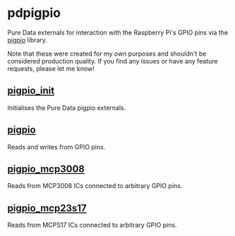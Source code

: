 # pdpigpio
Pure Data externals for interaction with the Raspberry Pi's GPIO pins via the [pigpio](https://abyz.me.uk/rpi/pigpio/) library.

Note that these were created for my own purposes and shouldn't be considered production quality. If you find any issues or have any feature requests, please let me know!

## [pigpio_init](pigpio_init)

Initialises the Pure Data pigpio externals.

## [pigpio](pigpio_init)

Reads and writes from GPIO pins.

## [pigpio_mcp3008](pigpio_mcp3008)

Reads from MCP3008 ICs connected to arbitrary GPIO pins.

## [pigpio_mcp23s17](pigpio_mcp23s17)

Reads from MCPS17 ICs connected to arbitrary GPIO pins.
